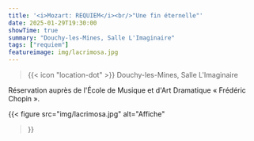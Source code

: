 ```yaml
---
title: '<i>Mozart: REQUIEM</i><br/>"Une fin éternelle"'
date: 2025-01-29T19:30:00
showTime: true
summary: "Douchy-les-Mines, Salle L'Imaginaire"
tags: ["requiem"]
featureimage: img/lacrimosa.jpg
---
```


> {{< icon "location-dot" >}} Douchy-les-Mines, Salle L'Imaginaire 

Réservation auprès de l'École de Musique et d'Art Dramatique « Frédéric Chopin ».

{{< figure
    src="img/lacrimosa.jpg"
    alt="Affiche"
>}}

